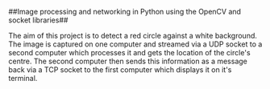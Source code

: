 ##Image processing and networking in Python using the OpenCV and socket libraries##

The aim of this project is to detect a red circle against a white background. The image is captured on one computer and streamed via a UDP socket to a second computer which processes it and gets the location of the circle's centre. The second computer then sends this information as a message back via a TCP socket to the first computer which displays it on it's terminal.
